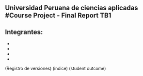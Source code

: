Universidad Peruana de ciencias aplicadas
#Course Project - Final Report TB1
--- 
Integrantes:
-
-
-
-
-
(Registro de versiones)
(indice)
(student outcome)

